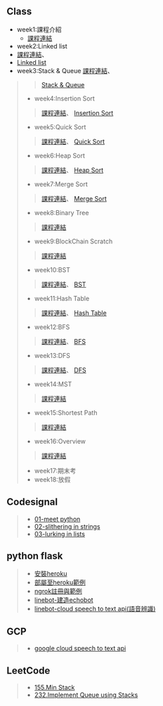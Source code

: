 
## Class
* week1:課程介紹  
  * [課程連結](https://docs.google.com/presentation/d/e/2PACX-1vQyAFfgCNbBPBDWV_Xbahc2CtMBr_v-jfffAhaOWw2SntBRd2kJtLZZgdYoRfEZD7flCo4ilfO_msKX/pub?start=false&loop=false&delayms=3000&slide=id.p)
* week2:Linked list
* [課程連結](https://docs.google.com/presentation/d/e/2PACX-1vTB218-EdUZ5jpNz6Uv4TOZQc37Y281v128_aRcWC6EhkTQs5bS8fh7yysmcuzb9R2QPN6_PDshFWL_/pub?start=false&loop=false&delayms=3000&slide=id.p)、
* [Linked list](https://github.com/tzuying0312/Learning-Code/tree/master/week2)
* week3:Stack & Queue
[課程連結](https://docs.google.com/presentation/d/e/2PACX-1vQ1hb79im0vqpApCttGnXAFRT8SqH9HQP0b_oyVRCV8SVyiHLkHJjidYGAfxkvq468QMumFIDdTeiB-/pub?start=false&loop=false&delayms=3000&slide=id.p)、
>>[Stack & Queue](https://github.com/tzuying0312/Learning-Code/tree/master/week3)
>* week4:Insertion Sort
>>[課程連結](https://docs.google.com/presentation/d/e/2PACX-1vQOTMDM-5-OUaGfnLUOFVgefFwSVRplSwnbicp0CXOQrB5H8RM_1Aq8o_4JxHlncEmhjvqk3tzcoB7s/pub?start=false&loop=false&delayms=3000&slide=id.p)、
>>[Insertion Sort](https://github.com/tzuying0312/Learning-Code/tree/master/week4)
>* week5:Quick Sort
>>[課程連結](https://docs.google.com/presentation/d/e/2PACX-1vSqz8sTxT4xyjgiz-htLvZd7FZ_5ZzgKf60pFEoNLU5S77JxrsGJ2vd15CdxlfLtT3g2aizHP-Ebk9b/pub?start=false&loop=false&delayms=3000&slide=id.p)、
>>[Quick Sort](https://github.com/tzuying0312/Learning-Code/tree/master/week5)
>* week6:Heap Sort
>>[課程連結](https://docs.google.com/presentation/d/e/2PACX-1vRAGwnUvg6BcXoML5u9f4gO6YKcz0vXf7bDnPho_S7mG5D0SBR78djt91RKUPMxqNfkVIcu3l5WCXPh/pub?start=false&loop=false&delayms=3000&slide=id.p)、
>>[Heap Sort](https://github.com/tzuying0312/Learning-Code/tree/master/week6%267)
>* week7:Merge Sort
>>[課程連結](https://docs.google.com/presentation/d/e/2PACX-1vToxkEzc1H1RT5MI9G941KQFBC7GO_Efn95wTqXLEdr3LDBSNcQb-M46IOC-_RzZih6IBEwwy3rWQuE/pub?start=false&loop=false&delayms=3000&slide=id.p)、
>>[Merge Sort](https://github.com/tzuying0312/Learning-Code/tree/master/week6%267)
>* week8:Binary Tree
>>[課程連結](https://docs.google.com/presentation/d/e/2PACX-1vSC3P8sGElP48mJTjqT309470SmTFBwJXWsU9hTX2hg5tVpiG4yC703qA7ibPep-Qakmm2Mw_F-ScZh/pub?start=false&loop=false&delayms=3000&slide=id.p)
>* week9:BlockChain Scratch
>>[課程連結](https://www.youtube.com/watch?v=1aWQz5PemHY&feature=youtu.be)
>* week10:BST
>>[課程連結](https://docs.google.com/presentation/d/e/2PACX-1vQgUh73yvSdxAvMH50DHWJ5lsCX8-daMxtoltU9rYW7xCmqYz2A1wOv0Vcx_F9KO5ZUvZBv3IF1TjGi/pub?start=false&loop=false&delayms=3000&slide=id.p)、
>>[BST](https://github.com/tzuying0312/Learning-Code/tree/master/week10)
>* week11:Hash Table
>>[課程連結](https://docs.google.com/presentation/d/e/2PACX-1vT1HO9Nl475k2bR0l1x8_Tr4V5Wzx0BEqp9bpmHckvj8kTeJehhYVlOJUDVPhLQm6kjGCJ_sLMSBUw5/pub?start=false&loop=false&delayms=3000&slide=id.p)、
>>[Hash Table](https://github.com/tzuying0312/Learning-Code/tree/master/week11)
>* week12:BFS
>>[課程連結](https://docs.google.com/presentation/d/e/2PACX-1vSYJYXUXvGAeTZ5fknxj_-EPm3zxgy4ITdImrXzy63Y-iZgs8uwVNmOaZlnx9fUNzsbo8kphvMTa0c4/pub?start=false&loop=false&delayms=3000&slide=id.p)、
>>[BFS](https://github.com/tzuying0312/Learning-Code/tree/master/week12%2613)
>* week13:DFS
>>[課程連結](https://docs.google.com/presentation/d/e/2PACX-1vTma_vOZyE70O23KWw4I4Y78aAaT5fJSTq7Mae912kCwka_u5ZMWPoo14D86-x-57kZPbb6hAGktSW4/pub?start=false&loop=false&delayms=3000&slide=id.p)、
>>[DFS](https://github.com/tzuying0312/Learning-Code/tree/master/week12%2613)
>* week14:MST
>>[課程連結](https://docs.google.com/presentation/d/e/2PACX-1vTorNDEyhYA4ZAt5jEqOmFs2cQiUAYvkTp-R0DOn9B3c1MuUecV-a1wNakFIrJxA6AoUFGzbl3OQBIJ/pub?start=false&loop=false&delayms=3000&slide=id.p)
>* week15:Shortest Path
>>[課程連結](https://docs.google.com/presentation/d/e/2PACX-1vTgHO5AkHJS6iN6bnnBMMdHv6E4rabnrC0KwyTRfjad8Ab3IQjbnGvZuQOjDC9t7nKqeroiwcuasJrI/pub?start=false&loop=false&delayms=3000&slide=id.p)
>* week16:Overview
>>[課程連結](https://docs.google.com/presentation/d/e/2PACX-1vSkbZghFr5Y3VG3b-BKCZiLNHyhcMIxFmNDHn-tgWQqH4vaGjulKASn_ex_LLDJwxPIRCacGQnBRYrI/pub?start=false&loop=false&delayms=3000&slide=id.p)
>* week17:期末考
>* week18:放假
## Codesignal
>* [01-meet python](https://github.com/tzuying0312/Learning-Code/blob/master/Codesignal/01meet%20python.md)
>* [02-slithering in strings](https://github.com/tzuying0312/Learning-Code/blob/master/Codesignal/02slithering%20in%20strings.md)
>* [03-lurking in lists](https://github.com/tzuying0312/Learning-Code/blob/master/Codesignal/03lurking%20in%20lists.md)
## python flask
>* [安裝heroku](https://github.com/tzuying0312/Learning-Code/blob/master/python%20flask/heroku%E5%AE%89%E8%A3%9D.md)
>* [部屬至heroku範例](https://github.com/tzuying0312/Learning-Code/blob/master/python%20flask/deploy%20to%20heroku.md)
>* [ngrok註冊與範例](https://github.com/tzuying0312/Learning-Code/blob/master/python%20flask/ngrok.md)
>* [linebot-建造echobot](https://github.com/tzuying0312/Learning-Code/blob/master/python%20flask/linebot(echo).md)
>* [linebot-cloud speech to text api(語音辨識)](https://github.com/tzuying0312/Learning-Code/blob/master/python%20flask/linebot%2Bcloud%20speech%20to%20text%20api.md)
## GCP
>* [google cloud speech to text api](https://github.com/tzuying0312/Learning-Code/blob/master/GCP/cloud%20speech%20to%20text%20api.md)
## LeetCode
>* [155.Min Stack](https://github.com/tzuying0312/Learning-Code/blob/master/Leetcode/155_Min%20Stack%20_06170141.py)
>* [232.Implement Queue using Stacks ](https://github.com/tzuying0312/Learning-Code/blob/master/Leetcode/232_Implement%20Queue%20using%20Stacks_06170141.py)

